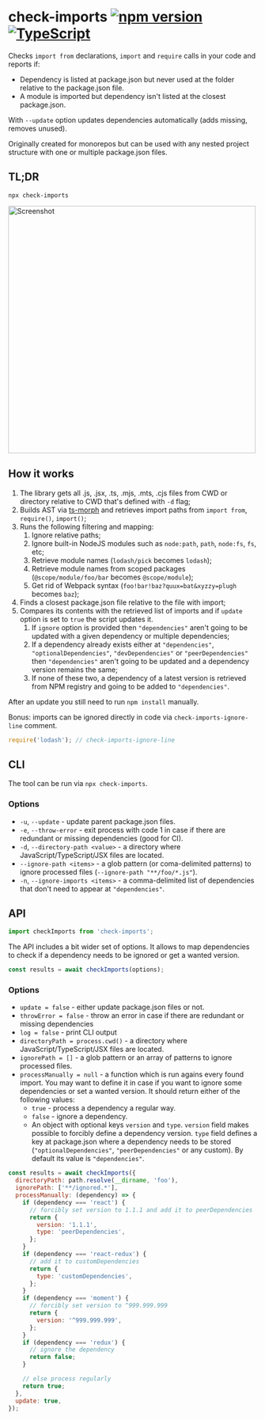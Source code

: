 # check-imports [![npm version](https://badge.fury.io/js/check-imports.svg)](https://badge.fury.io/js/check-imports) [![TypeScript](https://img.shields.io/badge/%3C%2F%3E-TypeScript-%230074c1.svg)](https://www.typescriptlang.org)


Checks `import from` declarations, `import` and `require` calls in your code and reports if:

- Dependency is listed at package.json but never used at the folder relative to the package.json file.
- A module is imported but dependency isn't listed at the closest package.json.

With `--update` option updates dependencies automatically (adds missing, removes unused).

Originally created for monorepos but can be used with any nested project structure with one or multiple package.json files.

## TL;DR

`npx check-imports`

<img src="https://i.imgur.com/NNKg1de.png" alt="Screenshot" width="500"/>


## How it works

1. The library gets all .js, .jsx, .ts, .mjs, .mts, .cjs files from CWD or directory relative to CWD that's defined with `-d` flag;
2. Builds AST via [ts-morph](https://www.npmjs.com/package/ts-morph) and retrieves import paths from `import from`, `require()`, `import()`;
3. Runs the following filtering and mapping:
    1. Ignore relative paths;
    2. Ignore built-in NodeJS modules such as `node:path`, `path`, `node:fs`, `fs`, etc;
    3. Retrieve module names (`lodash/pick` becomes `lodash`);
    4. Retrieve module names from scoped packages (`@scope/module/foo/bar` becomes `@scope/module`);
    5. Get rid of Webpack syntax (`foo!bar!baz?quux=bat&xyzzy=plugh` becomes `baz`);
4. Finds a closest package.json file relative to the file with import;
5. Compares its contents with the retrieved list of imports and if `update` option is set to `true` the script updates it.
    1. If `ignore` option is provided then `"dependencies"` aren't going to be updated with a given dependency or multiple dependencies;
    2. If a dependency already exists either at `"dependencies"`, `"optionalDependencies"`, `"devDependencies"` or `"peerDependencies"` then `"dependencies"` aren't going to be updated and a dependency version remains the same;
    3. If none of these two, a dependency of a latest version is retrieved from NPM registry and going to be added to `"dependencies"`.

After an update you still need to run `npm install` manually.

Bonus: imports can be ignored directly in code via `check-imports-ignore-line` comment.

```js
require('lodash'); // check-imports-ignore-line
```

## CLI

The tool can be run via `npx check-imports`.

### Options
- `-u`, `--update` - update parent package.json files.
- `-e`, `--throw-error` - exit process with code 1 in case if there are redundant or missing dependencies (good for CI).
- `-d`, `--directory-path <value>` - a directory where JavaScript/TypeScript/JSX files are located.
- `--ignore-path <items>` - a glob pattern (or coma-delimited patterns) to ignore processed files (`--ignore-path "**/foo/*.js"`).
- `-n`, `--ignore-imports <items>` - a comma-delimited list of dependencies that don't need to appear at `"dependencies"`.


## API
```js
import checkImports from 'check-imports';
```

The API includes a bit wider set of options. It allows to map dependencies to check if a dependency needs to be ignored or get a wanted version.

```js
const results = await checkImports(options);
```

### Options
- `update = false` - either update package.json files or not.
- `throwError = false` - throw an error in case if there are redundant or missing dependencies
- `log = false` - print CLI output
- `directoryPath = process.cwd()` - a directory where JavaScript/TypeScript/JSX files are located.
- `ignorePath = []` - a glob pattern or an array of patterns to ignore processed files.
- `processManually = null` - a function which is run agains every found import. You may want to define it in case if you want to ignore some dependencies or set a wanted version. It should return either of the following values:
    - `true` - process a dependency a regular way.
    - `false` - ignore a dependency.
    - An object with optional keys `version` and `type`. `version` field makes possible to forcibly define a dependency version. `type` field defines a key at package.json where a dependency needs to be stored (`"optionalDependencies"`, `"peerDependencies"` or any custom). By default its value is `"dependencies"`.

```js
const results = await checkImports({
  directoryPath: path.resolve(__dirname, 'foo'),
  ignorePath: ['**/ignored.*'],
  processManually: (dependency) => {
    if (dependency === 'react') {
      // forcibly set version to 1.1.1 and add it to peerDependencies
      return {
        version: '1.1.1',
        type: 'peerDependencies',
      };
    }
    if (dependency === 'react-redux') {
      // add it to customDependencies
      return {
        type: 'customDependencies',
      };
    }
    if (dependency === 'moment') {
      // forcibly set version to ^999.999.999
      return {
        version: '^999.999.999',
      };
    }
    if (dependency === 'redux') {
      // ignore the dependency
      return false;
    }

    // else process regularly
    return true;
  },
  update: true,
});
```

